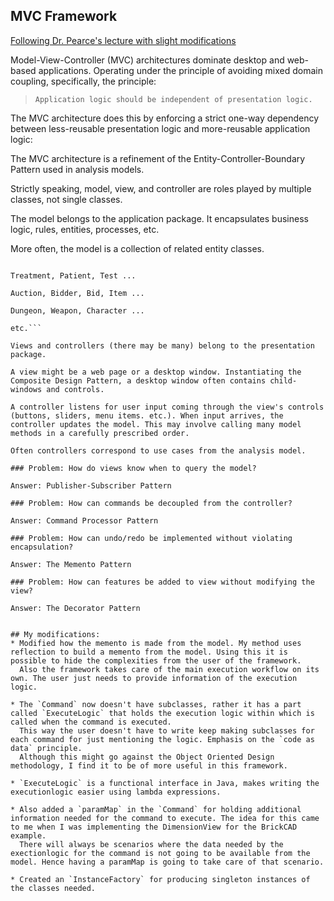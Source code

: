 ## MVC Framework

[Following Dr. Pearce's lecture with slight modifications](http://www.cs.sjsu.edu/faculty/pearce/modules/lectures/ood2/mvc/index.htm)

Model-View-Controller (MVC) architectures dominate desktop and web-based applications. Operating under the principle of avoiding mixed domain coupling, specifically, the principle:

> `Application logic should be independent of presentation logic.`

The MVC architecture does this by enforcing a strict one-way dependency between less-reusable presentation logic and more-reusable application logic:

The MVC architecture is a refinement of the Entity-Controller-Boundary Pattern used in analysis models.

Strictly speaking, model, view, and controller are roles played by multiple classes, not single classes.

The model belongs to the application package. It encapsulates business logic, rules, entities, processes, etc.

More often, the model is a collection of related entity classes.

```Policy, Claim, PolicyHolder ...

Treatment, Patient, Test ...

Auction, Bidder, Bid, Item ...

Dungeon, Weapon, Character ...

etc.```

Views and controllers (there may be many) belong to the presentation package.

A view might be a web page or a desktop window. Instantiating the Composite Design Pattern, a desktop window often contains child-windows and controls.

A controller listens for user input coming through the view's controls (buttons, sliders, menu items. etc.). When input arrives, the controller updates the model. This may involve calling many model methods in a carefully prescribed order.

Often controllers correspond to use cases from the analysis model.

### Problem: How do views know when to query the model?

Answer: Publisher-Subscriber Pattern

### Problem: How can commands be decoupled from the controller?

Answer: Command Processor Pattern

### Problem: How can undo/redo be implemented without violating encapsulation?

Answer: The Memento Pattern

### Problem: How can features be added to view without modifying the view?

Answer: The Decorator Pattern


## My modifications:
* Modified how the memento is made from the model. My method uses reflection to build a memento from the model. Using this it is possible to hide the complexities from the user of the framework.
  Also the framework takes care of the main execution workflow on its own. The user just needs to provide information of the execution logic.
  
* The `Command` now doesn't have subclasses, rather it has a part called `ExecuteLogic` that holds the execution logic within which is called when the command is executed.
  This way the user doesn't have to write keep making subclasses for each command for just mentioning the logic. Emphasis on the `code as data` principle.
  Although this might go against the Object Oriented Design methodology, I find it to be of more useful in this framework.
  
* `ExecuteLogic` is a functional interface in Java, makes writing the executionlogic easier using lambda expressions.

* Also added a `paramMap` in the `Command` for holding additional information needed for the command to execute. The idea for this came to me when I was implementing the DimensionView for the BrickCAD example.
  There will always be scenarios where the data needed by the exectionlogic for the command is not going to be available from the model. Hence having a paramMap is going to take care of that scenario.

* Created an `InstanceFactory` for producing singleton instances of the classes needed.